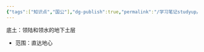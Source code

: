 ```yaml
---
{"tags":["知识点","国公"],"dg-publish":true,"permalink":"/学习笔记studyup/国际公法/底土/","dgPassFrontmatter":true,"created":"2024-11-08T15:17:41.258+08:00","updated":"2024-11-08T15:18:16.168+08:00"}
---
```


底土：领陆和领水的地下土层
- 范围：直达地心
